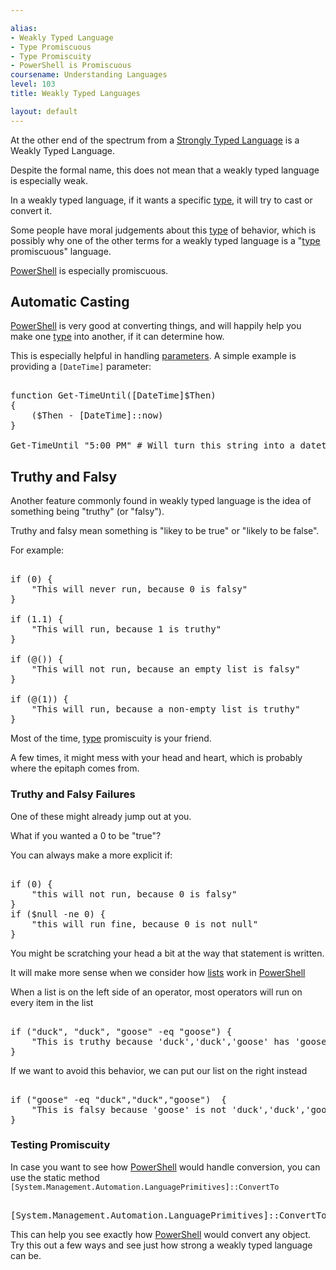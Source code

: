 ```yaml
---

alias: 
- Weakly Typed Language
- Type Promiscuous
- Type Promiscuity
- PowerShell is Promiscuous
coursename: Understanding Languages
level: 103
title: Weakly Typed Languages

layout: default
---
```


At the other end of the spectrum from a [Strongly Typed Language](/Languages/Strongly-Typed-Languages) is a Weakly Typed Language.

Despite the formal name, this does not mean that a weakly typed language is especially weak.

In a weakly typed language, if it wants a specific [type](/PowerShell/Types), it will try to cast or convert it.

Some people have moral judgements about this [type](/PowerShell/Types) of behavior, which is possibly why one of the other terms for a weakly typed language is a "[type](/PowerShell/Types) promiscuous" language.

[PowerShell](/PowerShell) is especially promiscuous.

## Automatic Casting

[PowerShell](/PowerShell) is very good at converting things, and will happily help you make one [type](/PowerShell/Types) into another, if it can determine how.

This is especially helpful in handling [parameters](/PowerShell/Parameters).  A simple example is providing a `[DateTime]` parameter:

<pre><br/><span class='Verbose'>function</span>&nbsp;<span class='Verbose'>Get-TimeUntil</span><span class='Magenta'>(</span><span class='Progress'>[DateTime]</span><span class='Warning'>$Then</span><span class='Magenta'>)</span><br/><span class='Magenta'>{</span><br/>&nbsp;&nbsp;&nbsp;&nbsp;<span class='Magenta'>(</span><span class='Warning'>$Then</span>&nbsp;<span class='Magenta'>-</span>&nbsp;<span class='Progress'>[DateTime]</span><span class='Magenta'>::</span><span class='Output'>now</span><span class='Magenta'>)</span><br/><span class='Magenta'>}</span><br/><br/><span class='Warning'>Get-TimeUntil</span>&nbsp;<span class='Verbose'>"5:00 PM"</span>&nbsp;<span class='Success'># Will turn this string into a datetime (at least in English)</span><br/></pre>


## Truthy and Falsy

Another feature commonly found in weakly typed language is the idea of something being "truthy" (or "falsy").

Truthy and falsy mean something is "likey to be true" or "likely to be false".

For example:

<pre><br/><span class='Verbose'>if</span>&nbsp;<span class='Magenta'>(</span><span class='Output'>0</span><span class='Magenta'>)</span>&nbsp;<span class='Magenta'>{</span><br/>&nbsp;&nbsp;&nbsp;&nbsp;<span class='Verbose'>"This will never run, because 0 is falsy"</span><br/><span class='Magenta'>}</span><br/><br/><span class='Verbose'>if</span>&nbsp;<span class='Magenta'>(</span><span class='Output'>1.1</span><span class='Magenta'>)</span>&nbsp;<span class='Magenta'>{</span><br/>&nbsp;&nbsp;&nbsp;&nbsp;<span class='Verbose'>"This will run, because 1 is truthy"</span><br/><span class='Magenta'>}</span><br/><br/><span class='Verbose'>if</span>&nbsp;<span class='Magenta'>(</span><span class='Magenta'>@(</span><span class='Magenta'>)</span><span class='Magenta'>)</span>&nbsp;<span class='Magenta'>{</span><br/>&nbsp;&nbsp;&nbsp;&nbsp;<span class='Verbose'>"This will not run, because an empty list is falsy"</span><br/><span class='Magenta'>}</span><br/><br/><span class='Verbose'>if</span>&nbsp;<span class='Magenta'>(</span><span class='Magenta'>@(</span><span class='Output'>1</span><span class='Magenta'>)</span><span class='Magenta'>)</span>&nbsp;<span class='Magenta'>{</span><br/>&nbsp;&nbsp;&nbsp;&nbsp;<span class='Verbose'>"This will run, because a non-empty list is truthy"</span><br/><span class='Magenta'>}</span><br/></pre>

Most of the time, [type](/PowerShell/Types) promiscuity is your friend.

A few times, it might mess with your head and heart, which is probably where the epitaph comes from.

### Truthy and Falsy Failures

One of these might already jump out at you.

What if you wanted a 0 to be "true"?

You can always make a more explicit if:

<pre><br/><span class='Verbose'>if</span>&nbsp;<span class='Magenta'>(</span><span class='Output'>0</span><span class='Magenta'>)</span>&nbsp;<span class='Magenta'>{</span><br/>&nbsp;&nbsp;&nbsp;&nbsp;<span class='Verbose'>"this will not run, because 0 is falsy"</span><br/><span class='Magenta'>}</span><br/><span class='Verbose'>if</span>&nbsp;<span class='Magenta'>(</span><span class='Warning'>$null</span>&nbsp;<span class='Magenta'>-ne</span>&nbsp;<span class='Output'>0</span><span class='Magenta'>)</span>&nbsp;<span class='Magenta'>{</span><br/>&nbsp;&nbsp;&nbsp;&nbsp;<span class='Verbose'>"this will run fine, because 0 is not null"</span><br/><span class='Magenta'>}</span><br/></pre>

You might be scratching your head a bit at the way that statement is written.

It will make more sense when we consider how [lists](/PowerShell/Types/Lists) work in [PowerShell](/PowerShell)

When a list is on the left side of an operator, most operators will run on every item in the list

<pre><br/><span class='Verbose'>if</span>&nbsp;<span class='Magenta'>(</span><span class='Verbose'>"duck"</span><span class='Magenta'>,</span>&nbsp;<span class='Verbose'>"duck"</span><span class='Magenta'>,</span>&nbsp;<span class='Verbose'>"goose"</span>&nbsp;<span class='Magenta'>-eq</span>&nbsp;<span class='Verbose'>"goose"</span><span class='Magenta'>)</span>&nbsp;<span class='Magenta'>{</span><br/>&nbsp;&nbsp;&nbsp;&nbsp;<span class='Verbose'>"This is truthy because 'duck','duck','goose' has 'goose' in it."</span><br/><span class='Magenta'>}</span><br/></pre>

If we want to avoid this behavior, we can put our list on the right instead
<pre><br/><span class='Verbose'>if</span>&nbsp;<span class='Magenta'>(</span><span class='Verbose'>"goose"</span>&nbsp;<span class='Magenta'>-eq</span>&nbsp;<span class='Verbose'>"duck"</span><span class='Magenta'>,</span><span class='Verbose'>"duck"</span><span class='Magenta'>,</span><span class='Verbose'>"goose"</span><span class='Magenta'>)</span>&nbsp;&nbsp;<span class='Magenta'>{</span><br/>&nbsp;&nbsp;&nbsp;&nbsp;<span class='Verbose'>"This is falsy because 'goose' is not 'duck','duck','goose'"</span><br/><span class='Magenta'>}</span><br/></pre>


### Testing Promiscuity

In case you want to see how [PowerShell](/PowerShell) would handle conversion, you can use the static method `[System.Management.Automation.LanguagePrimitives]::ConvertTo`

<pre><br/><span class='Progress'>[System.Management.Automation.LanguagePrimitives]</span><span class='Magenta'>::</span><span class='Output'>ConvertTo</span><span class='Magenta'>(</span><span class='Verbose'>"5:00 PM"</span><span class='Magenta'>,</span>&nbsp;<span class='Progress'>[DateTime]</span><span class='Magenta'>)</span><br/></pre>

This can help you see exactly how [PowerShell](/PowerShell) would convert any object.  Try this out a few ways and see just how strong a weakly typed language can be.
